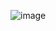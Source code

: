 ![image](https://user-images.githubusercontent.com/43849911/77150506-0cd57b00-6aba-11ea-9017-e9f8df486db6.png)
